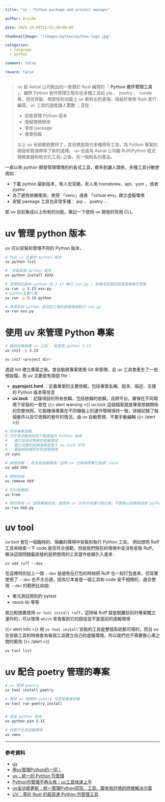 ```yaml
---
title: "uv - Python package and project manager"

author: Aryido

date: 2025-10-04T21:52:30+08:00

thumbnailImage: "/images/python/python-logo.jpg"

categories:
  - language
  - python

comment: false

reward: false
---
```


<!--BODY-->
> uv 是 Astral 公司推出的一款基於 Rust 編寫的「 **Python 套件管理工具** 」，雖然 Python 套件管理生態存在多種工具如 pip 、 poetry 、 conda 等，但在效能、相容性和功能上 uv 都有出色表現。得益於使用 Rust 進行編寫，uv 工具的速度讓人驚艷 ；且從
> - 安裝管理 Python 版本
> - 虛擬環境使用
> - 掌控 package
> - 專案依賴
> 
> 以上 uv 全部都統整好了，其目標是取代多種現有工具，為 Python 專案的開發和管理帶來了新的選擇。 uv 也成為 Astral 公司繼 Ruff(Python 程式碼檢查器和格式化工具) 之後，另一個知名的產品。

<!--more-->
一直以來 python 開發管理環境的的各式工具，都多到讓人頭疼，多種工具分散使用如：
- 下載 python 最新版本，有人去官網，有人用 homebrew、apt、yum ，或者 pyenv
- 為了避免依賴衝突，使用 「venv」或者 「virtual env」建立虛擬環境
- 安裝 package 工具也非常多種： pip 、 poetry ...

那 uv 目前集成以上所有的功能，筆記一下使用 uv 開發的常用 CLI。

# uv 管理 python 版本

uv 可以安裝和管理不同的 Python 版本，

```bash
# 列出 uv 支援的 python 版本
uv python list

#  安裝某個 python 版本
uv python install XXXX

# 使用特定版本 python 如 3.13 執行 xxx.py ; 如果沒安裝的話會直接幫忙安裝
uv run -p 3.13 xxx.py 
# python互動介面
uv run -p 3.13 python

# 使用系統 python 或目前工程的虛擬環境執行 xxx.py
uv run xxx.py
```

# 使用 uv 來管理 Python 專案

```bash
# 當前目錄創建 uv 工程 ，並使用 python 3.13
uv init -p 3.13

uv init <project dir>
```

透過 init 建立專案之後，會自動將專案使用 Git 來管理，且 uv 工具會產生了一些預設檔，而 uv 主要是有兩個 file：

- **pyproject.toml** ：定義專案的主要依賴，包括專案名稱、版本、描述、支援的 Python 版本等信息
- **uv.lock** ：記錄項目的所有依賴，包括依賴的依賴，且跨平台，確保在不同環境下安裝的一致性
  {{< alert warning >}}
  uv.lock 這個檔案就是專案依賴關係的完整快照，它能確保專案在不同機器上的運作環境保持一致，詳細記錄了每個套件以及它依賴的套件的情況，由 uv 自動管理，不要手動編輯
  {{< /alert >}}

```bash
# 同步專案依賴
# 同步會自動尋找或下載適當的 Python 版本
#   建立並設定專案的虛擬環境
#   建立完整的依賴清單並寫入 uv.lock 文件
#   最後將依賴同步到虛擬環境
uv sync

# 新增依賴 ; 若沒有虛擬環境，這時 uv 也會順便幫忙創建 .venv
uv add XXX

# 刪除依賴 
uv remove XXX

# 列印依賴樹
uv tree

# 既然使用 uv 管理專案的話，就使用 uv 的命令來運行程式碼，不要像以前那樣使用 python xxx.py 來運行
uv run XXX.py

```

# uv tool 

uv tool 會在一個臨時的、隔離的環境中安裝和執行 Python 工具。 例如想用 Ruff 工具來檢查一下 code 是否符合規範，但是我們現在的環境中並沒有安裝 Ruff。解決這個問題最直接的是把想用的工具當作依賴引入進來 :
```
uv add ruff --dev
```

在這裡特別加上一個 `--dev` 是避免在打包的時候把 Ruff 也一起打包進來，但其實使用了 `--dev` 也不太合適，因為它本身是一個工具和 code 是不相關的，適合使用 `--dev` 的範例比如說:
- 單元測試用到的 pytest
- mock lib 等等

故比較推薦使用 `uv tool install ruff`，這時候 Ruff 就是脫離目前的專案獨立運作的，可以使用 `which` 來查看到它的路徑並不是當前的虛擬環境

{{< alert info >}}
用 `uv tool install` 安裝的工具是整個系統都可用的，而且 uv 在安裝工具的時候會為每個工具建立自己的虛擬環境，所以我們也不需要擔心庫之間的衝突
{{< /alert >}}

```bash
uv tool list
```

# uv 配合 poetry 管理的專案
```bash
# uv 管理 poetry
uv tool install poetry

# 使用 uv 管理的 poetry 來安裝專案依賴
uv tool run poetry install


# 選定 python 版本
uv python pin 3.11

# 目錄下生成虛擬環境
uv venv

```

---

### 參考資料

- [uv](https://github.com/astral-sh/uv)
- [用uv管理Python的一切！](https://www.youtube.com/watch?v=aVXs8lb7i9U)
- [uv：統一的 Python 包管理](https://www.readfog.com/a/1767351325973123072)
- [Python包管理不再头疼：uv工具快速上手](https://www.cnblogs.com/wang_yb/p/18635441)
- [uv全功能更新：统一管理Python项目、工具、脚本和环境的终极解决方案](https://segmentfault.com/a/1190000046519293)
- [UV：基於 Rust 的超高速 Python 包管理工具](https://calpa.me/blog/uv-rust-python-package-manager/)
